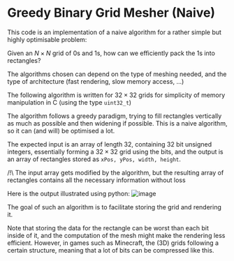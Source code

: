# Greedy Binary Grid Mesher (Naive)
This code is an implementation of a naive algorithm for a rather simple but highly optimisable problem:

Given an $N \times N$ grid of $0\text{s}$ and $1\text{s}$, how can we efficiently pack the $1\text{s}$ into rectangles?

The algorithms chosen can depend on the type of meshing needed, and the type of architecture (fast rendering, slow memory access, ...)

The following algorithm is written for $32 \times 32$ grids for simplicity of memory manipulation in C (using the type `uint32_t`)

The algorithm follows a greedy paradigm, trying to fill rectangles vertically as much as possible and then widening if possible. This is a naive algorithm, so it can (and will) be optimised a lot.

The expected input is an array of length 32, containing 32 bit unsigned integers, essentially forming a $32 \times 32$ grid using the bits, and the output is an array of rectangles stored as `xPos, yPos, width, height`.

/!\ The input array gets modified by the algorithm, but the resulting array of rectangles contains all the necessary information without loss

Here is the output illustrated using python:
![image](https://github.com/user-attachments/assets/e527fca8-9026-4934-9d07-2dd7b65487f6)

The goal of such an algorithm is to facilitate storing the grid and rendering it.

Note that storing the data for the rectangle can be worst than each bit inside of it, and the computation of the mesh might make the rendering less efficient. However, in games such as Minecraft, the (3D) grids following a certain structure, meaning that a lot of bits can be compressed like this. 
